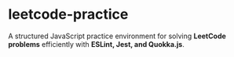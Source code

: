 # leetcode-practice
 A structured JavaScript practice environment for solving **LeetCode problems** efficiently with **ESLint, Jest, and Quokka.js**.
